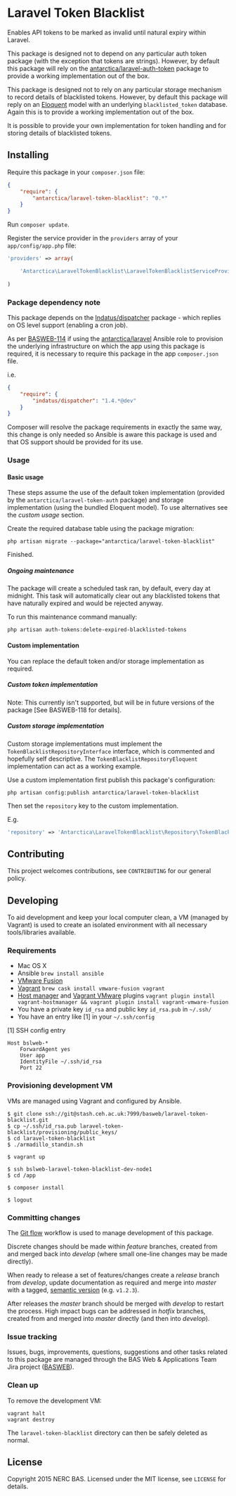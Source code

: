 # Laravel Token Blacklist

Enables API tokens to be marked as invalid until natural expiry within Laravel.

This package is designed not to depend on any particular auth token package (with the exception that tokens are strings). However, by default this package will rely on the [antarctica/laravel-auth-token](https://github.com/antarctica/laravel-auth-token) package to provide a working implementation out of the box.

This package is designed not to rely on any particular storage mechanism to record details of blacklisted tokens. However, by default this package will reply on an [Eloquent](http://laravel.com/docs/4.2/eloquent) model with an underlying `blacklisted_token` database. Again this is to provide a working implementation out of the box.

It is possible to provide your own implementation for token handling and for storing details of blacklisted tokens.

## Installing

Require this package in your `composer.json` file:

```json
{
	"require": {
		"antarctica/laravel-token-blacklist": "0.*"
	}
}
```

Run `composer update`.

Register the service provider in the `providers` array of your `app/config/app.php` file:

```php
'providers' => array(

	'Antarctica\LaravelTokenBlacklist\LaravelTokenBlacklistServiceProvider',
	
)
```

### Package dependency note

This package depends on the [Indatus/dispatcher](https://github.com/Indatus/dispatcher) package - which replies on OS level support (enabling a cron job).

As per [BASWEB-114](https://jira.ceh.ac.uk/browse/BASWEB-114) if using the [antarctica/laravel](https://github.com/antarctica/ansible-laravel) Ansible role to provision the underlying infrastructure on which the app using this package is required, it is necessary to require this package in the app `composer.json` file.

i.e.

```json
{
	"require": {
		"indatus/dispatcher": "1.4.*@dev"
	}
}
```

Composer will resolve the package requirements in exactly the same way, this change is only needed so Ansible is aware this package is used and that OS support should be provided for its use.

### Usage

#### Basic usage

These steps assume the use of the default token implementation (provided by the `antarctica/laravel-token-auth` package) and storage implementation (using the bundled Eloquent model). To use alternatives see the *custom usage* section.

Create the required database table using the package migration:

```shell
php artisan migrate --package="antarctica/laravel-token-blacklist"
```

Finished.

##### Ongoing maintenance 

The package will create a scheduled task ran, by default, every day at midnight. This task will automatically clear out any blacklisted tokens that have naturally expired and would be rejected anyway.

To run this maintenance command manually:

```shell
php artisan auth-tokens:delete-expired-blacklisted-tokens
```

#### Custom implementation

You can replace the default token and/or storage implementation as required.

##### Custom *token* implementation

Note: This currently isn't supported, but will be in future versions of the package [See BASWEB-118 for details].

##### Custom *storage* implementation

Custom storage implementations must implement the `TokenBlacklistRepositoryInterface` interface, which is commented and hopefully self descriptive. The `TokenBlacklistRepositoryEloquent` implementation can act as a working example.

Use a custom implementation first publish this package's configuration:

```shell
php artisan config:publish antarctica/laravel-token-blacklist
```

Then set the `repository` key to the custom implementation.

E.g.

```php
'repository' => 'Antarctica\LaravelTokenBlacklist\Repository\TokenBlacklistRepositoryEloquent'
```

## Contributing

This project welcomes contributions, see `CONTRIBUTING` for our general policy.

## Developing

To aid development and keep your local computer clean, a VM (managed by Vagrant) is used to create an isolated environment with all necessary tools/libraries available.

### Requirements

* Mac OS X
* Ansible `brew install ansible`
* [VMware Fusion](http://vmware.com/fusion)
* [Vagrant](http://vagrantup.com) `brew cask install vmware-fusion vagrant`
* [Host manager](https://github.com/smdahlen/vagrant-hostmanager) and [Vagrant VMware](http://www.vagrantup.com/vmware) plugins `vagrant plugin install vagrant-hostmanager && vagrant plugin install vagrant-vmware-fusion`
* You have a private key `id_rsa` and public key `id_rsa.pub` in `~/.ssh/`
* You have an entry like [1] in your `~/.ssh/config`

[1] SSH config entry

```shell
Host bslweb-*
    ForwardAgent yes
    User app
    IdentityFile ~/.ssh/id_rsa
    Port 22
```

### Provisioning development VM

VMs are managed using Vagrant and configured by Ansible.

```shell
$ git clone ssh://git@stash.ceh.ac.uk:7999/basweb/laravel-token-blacklist.git
$ cp ~/.ssh/id_rsa.pub laravel-token-blacklist/provisioning/public_keys/
$ cd laravel-token-blacklist
$ ./armadillo_standin.sh

$ vagrant up

$ ssh bslweb-laravel-token-blacklist-dev-node1
$ cd /app

$ composer install

$ logout
```

### Committing changes

The [Git flow](laravel-token-blacklist) workflow is used to manage development of this package.

Discrete changes should be made within *feature* branches, created from and merged back into *develop* (where small one-line changes may be made directly).

When ready to release a set of features/changes create a *release* branch from *develop*, update documentation as required and merge into *master* with a tagged, [semantic version](http://semver.org/) (e.g. `v1.2.3`).

After releases the *master* branch should be merged with *develop* to restart the process. High impact bugs can be addressed in *hotfix* branches, created from and merged into *master* directly (and then into *develop*).

### Issue tracking

Issues, bugs, improvements, questions, suggestions and other tasks related to this package are managed through the BAS Web & Applications Team Jira project ([BASWEB](https://jira.ceh.ac.uk/browse/BASWEB)).

### Clean up

To remove the development VM:

```shell
vagrant halt
vagrant destroy
```

The `laravel-token-blacklist` directory can then be safely deleted as normal.

## License

Copyright 2015 NERC BAS. Licensed under the MIT license, see `LICENSE` for details.
